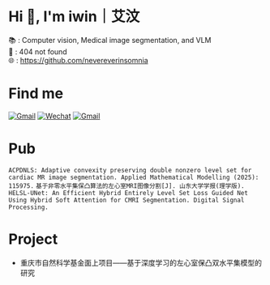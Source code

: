 # Hi 👋, I'm iwin｜艾汶
📚 : Computer vision, Medical image segmentation, and VLM   
💼 : 404 not found  
🌐 : https://github.com/nevereverinsomnia

# Find me
[![Gmail](https://img.shields.io/badge/Gmail-nevereverinsomnia@gmail.com-red?color=red&style=socail&logo=gmail)](mailto:nevereverinsomnia@gmail.com)
[![Wechat](https://img.shields.io/badge/Wechat-NNNevereverinsomnia-EA4335?color=green&style=flat&logo=wechat)]()
[![Gmail](https://img.shields.io/badge/Github-nevereverinsomnia-red?color=white&style=socail&logo=github)](mailto:https://github.com/nevereverinsomnia)

# Pub
```ACPDNLS: Adaptive convexity preserving double nonzero level set for cardiac MR image segmentation. Applied Mathematical Modelling (2025): 115975.```
```基于非零水平集保凸算法的左心室MRI图像分割[J]. 山东大学学报(理学版).```
```HELSL-UNet: An Efficient Hybrid Entirely Level Set Loss Guided Net Using Hybrid Soft Attention for CMRI Segmentation. Digital Signal Processing.```

# Project
- 重庆市自然科学基金面上项目——基于深度学习的左心室保凸双水平集模型的研究
